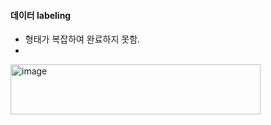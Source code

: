 #### 데이터 labeling
- 형태가 복잡하여 완료하지 못함.
- 
<img width="400" height="80" alt="image" src="https://github.com/user-attachments/assets/22a9ae6d-001b-4768-9cdf-c4213a7e16b5" />
